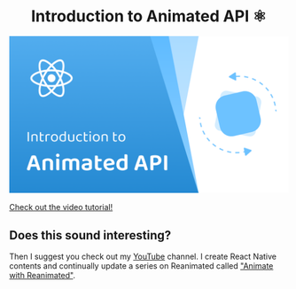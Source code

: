 <h1 align="center">
    Introduction to Animated API ⚛
</h1>

<a href="https://youtu.be/PfC5Phrueww" target="_blank">
    <img src="https://github.com/enzomanuelmangano/intro-to-animated/blob/main/.assets/introduction-to-animated.png" title="introduction-to-animated">
</a>

[Check out the video tutorial!](https://youtu.be/PfC5Phrueww)

## Does this sound interesting?

Then I suggest you check out my [YouTube](https://www.youtube.com/c/Reactiive) channel. I create React Native contents and continually update a series on Reanimated called ["Animate with Reanimated"](https://github.com/enzomanuelmangano/animate-with-reanimated).
